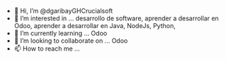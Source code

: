 - 👋 Hi, I’m @dgaribayGHCrucialsoft
- 👀 I’m interested in ... desarrollo de software, aprender a desarrollar en Odoo, aprender a desarrollar en Java, NodeJs, Python,  
- 🌱 I’m currently learning ... Odoo
- 💞️ I’m looking to collaborate on ... Odoo
- 📫 How to reach me ...

<!---
dgaribayGHCrucialsoft/dgaribayGHCrucialsoft is a ✨ special ✨ repository because its `README.md` (this file) appears on your GitHub profile.
You can click the Preview link to take a look at your changes.
--->
